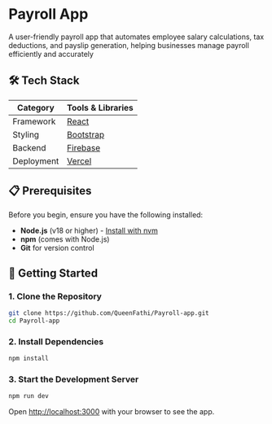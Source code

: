 # Payroll App

A user-friendly payroll app that automates employee salary calculations, tax deductions, and payslip generation, helping businesses manage payroll efficiently and accurately

## 🛠️ Tech Stack

| Category             | Tools & Libraries                          |
|----------------------|--------------------------------------------|
| Framework            | [React](https://react.dev/)                |
| Styling              | [Bootstrap](https://getbootstrap.com/)     |
| Backend              | [Firebase](https://firebase.google.com/)   |
| Deployment           | [Vercel](https://vercel.com)               |

## 📋 Prerequisites

Before you begin, ensure you have the following installed:

- **Node.js** (v18 or higher) - [Install with nvm](https://github.com/nvm-sh/nvm#installing-and-updating)
- **npm** (comes with Node.js)
- **Git** for version control

## 🚀 Getting Started

### 1. Clone the Repository

```bash
git clone https://github.com/QueenFathi/Payroll-app.git
cd Payroll-app
```

### 2. Install Dependencies

```bash
npm install
```

### 3. Start the Development Server

```bash
npm run dev
```

Open [http://localhost:3000](http://localhost:3000) with your browser to see the app.
